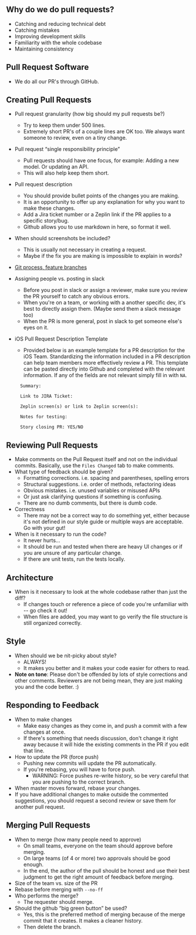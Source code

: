 ## Why do we do pull requests?

* Catching and reducing technical debt
* Catching mistakes
* Improving development skills
* Familiarity with the whole codebase
* Maintaining consistency

## Pull Request Software

* We do all our PR's through GitHub.

## Creating Pull Requests

* Pull request granularity (how big should my pull requests be?)
  * Try to keep them under 500 lines.
  * Extremely short PR's of a couple lines are OK too. We always want someone to review, even on a tiny change.
* Pull request “single responsibility principle”
  * Pull requests should have one focus, for example: Adding a new model. Or updating an API.
  * This will also help keep them short.
* Pull request description
  * You should provide bullet points of the changes you are making.
  * It is an opportunity to offer up any explanation for why you want to make these changes.
  * Add a Jira ticket number or a Zeplin link if the PR applies to a specific story/bug.
  * Github allows you to use markdown in here, so format it well.
* When should screenshots be included?
  * This is usually not necessary in creating a request.
  * Maybe if the fix you are making is impossible to explain in words?
* [Git process, feature branches](git_workflow_quick_reference.md)
* Assigning people vs. posting in slack
  * Before you post in slack or assign a reviewer, make sure you review the PR yourself to catch any obvious errors.
  * When you're on a team, or working with a another specific dev, it's best to directly assign them. (Maybe send them a slack message too)
  * When the PR is more general, post in slack to get someone else's eyes on it.

* iOS Pull Request Description Template
  * Provided below is an example template for a PR description for the iOS Team. Standardizing the information included in a PR description can help team members more effectively review a PR. This template can be pasted directly into Github and completed with the relevant information. If any of the fields are not relevant simply fill in with `NA`.
  ```
    Summary:
  
    Link to JIRA Ticket:
  
    Zeplin screen(s) or link to Zeplin screen(s):
  
    Notes for testing:
  
    Story closing PR: YES/NO
  ```

## Reviewing Pull Requests

* Make comments on the Pull Request itself and not on the individual commits. Basically, use the `Files Changed` tab to make comments.
* What type of feedback should be given?
  * Formatting corrections. i.e. spacing and parentheses, spelling errors
  * Structural suggestions. i.e. order of methods, refactoring ideas
  * Obvious mistakes. i.e. unused variables or misused APIs
  * Or just ask clarifying questions if something is confusing.
  * There are no dumb comments, but there is dumb code.
* Correctness
  * There may not be a correct way to do something yet, either because it's not defined in our style guide or multiple ways are acceptable. Go with your gut!
* When is it necessary to run the code?
  * It never hurts...
  * It should be run and tested when there are heavy UI changes or if you are unsure of any particular change.
  * If there are unit tests, run the tests locally.

## Architecture

* When is it necessary to look at the whole codebase rather than just the diff?
  * If changes touch or reference a piece of code you're unfamiliar with -- go check it out!
  * When files are added, you may want to go verify the file structure is still organized correctly.

## Style

* When should we be nit-picky about style?
  * ALWAYS!
  * It makes you better and it makes your code easier for others to read.
* **Note on tone**: Please don't be offended by lots of style corrections and other comments. Reviewers are not being mean, they are just making you and the code better. :)

## Responding to Feedback

* When to make changes
  * Make easy changes as they come in, and push a commit with a few changes at once.
  * If there's something that needs discussion, don't change it right away because it will hide the existing comments in the PR if you edit that line.
* How to update the PR (force push)
  * Pushing new commits will update the PR automatically.
  * If you're rebasing, you will have to force push.
    * WARNING: Force pushes re-write history, so be very careful that you are pushing to the correct branch.
* When master moves forward, rebase your changes.
* If you have additional changes to make outside the commented suggestions, you should request a second review or save them for another pull request.

## Merging Pull Requests

* When to merge (how many people need to approve)
  * On small teams, everyone on the team should approve before merging.
  * On large teams (of 4 or more) two approvals should be good enough.
  * In the end, the author of the pull should be honest and use their best judgment to get the right amount of feedback before merging.
* Size of the team vs. size of the PR
* Rebase before merging with `--no-ff`
* Who performs the merge?
  * The requester should merge.
* Should the github “big green button” be used?
  * Yes, this is the preferred method of merging because of the merge commit that it creates. It makes a cleaner history.
  * Then delete the branch.
